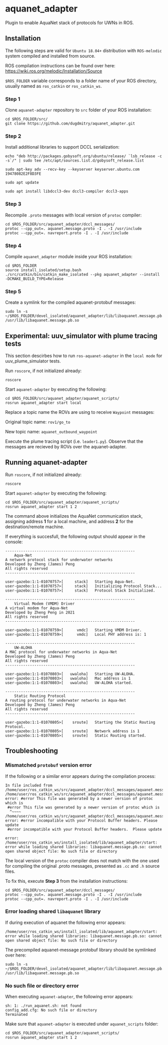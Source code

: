 # aquanet_adapter
Plugin to enable AquaNet stack of protocols for UWNs in ROS.


## Installation


The following steps are valid for `Ubuntu 18.04+` distribution with `ROS-melodic` system compiled and installed from source.

ROS compilation instructions can be found over here:
https://wiki.ros.org/melodic/Installation/Source

`$ROS_FOLDER` variable corresponds to a folder name of your ROS directory, usually named as `ros_catkin` or `ros_catkin_ws`.

### Step 1 

Clone `aquanet-adapter` repository to `src` folder of your ROS installation:

    cd $ROS_FOLDER/src/
    git clone https://github.com/dugdmitry/aquanet_adapter.git

### Step 2

Install additional libraries to support DCCL serialization:

    echo "deb http://packages.gobysoft.org/ubuntu/release/ `lsb_release -c -s`/" | sudo tee /etc/apt/sources.list.d/gobysoft_release.list

    sudo apt-key adv --recv-key --keyserver keyserver.ubuntu.com 19478082E2F8D3FE

    sudo apt update

    sudo apt install libdccl3-dev dccl3-compiler dccl3-apps

### Step 3

Recompile `.proto` messages with local version of `protoc` compiler:

    cd $ROS_FOLDER/src/aquanet_adapter/dccl_messages/
    protoc --cpp_out=. aquanet.message.proto -I . -I /usr/include
    protoc --cpp_out=. navreport.proto -I . -I /usr/include

### Step 4

Compile `aquanet_adapter` module inside your ROS installation:

    cd $ROS_FOLDER
    source install_isolated/setup.bash
    ./src/catkin/bin/catkin_make_isolated --pkg aquanet_adapter --install -DCMAKE_BUILD_TYPE=Release

### Step 5

Create a symlink for the compiled aquanet-protobuf messages:

    sudo ln -s ~/$ROS_FOLDER/devel_isolated/aquanet_adapter/lib/libaquanet.message.pb.so /usr/lib/libaquanet.message.pb.so

## Experimental: uuv_simulator with plume tracing tests

This section descirbes how to run `ros-aquanet-adapter` in the `local mode` for uuv_plume_simulator tests.

Run `roscore`, if not initialized already:

    roscore

Start `aquanet-adapter` by executing the following:

    cd $ROS_FOLDER/src/aquanet_adapter/aquanet_scripts/
    rosrun aquanet_adapter start local

Replace a topic name the ROVs are using to receive `Waypoint` messages:

Original topic name: `rov1/go_to`

New topic name: `aquanet_outbound_waypoint`

Execute the plume tracing script (i.e. `leader1.py`). Observe that the messages are recieved by ROVs over the aquanet-adapter.

## Running aquanet-adapter

Run `roscore`, if not initialized already:

    roscore

Start `aquanet-adapter` by executing the following:

    cd $ROS_FOLDER/src/aquanet_adapter/aquanet_scripts/
    rosrun aquanet_adapter start 1 2


The command above initializes the AquaNet communication stack, assigning address **1** for a local machine, and address **2** for the destination/remote machine.

If everything is succesfull, the following output should appear in the console:

    ----------------------------------------------------------
    	Aqua-Net
    A network protocol stack for underwater networks
    Developed by Zheng (James) Peng
    All rights reserved
    ----------------------------------------------------------

    user-gazebo:1:1-01070757>[     stack]	Starting Aqua-Net.
    user-gazebo:1:1-01070757>[     stack]	Initializing Protocol Stack...
    user-gazebo:1:1-01070757>[     stack]	Protocol Stack Initialized.

    ----------------------------------------------------------
		Virtual Modem (VMDM) Driver
    A virtual modem for Aqua-Net
    Developed by Zheng Peng in 2021
    All rights reserved
    ----------------------------------------------------------

    user-gazebo:1:1-01070759>[      vmdc]	Starting VMDM Driver.
    user-gazebo:1:1-01070759>[      vmdc]	Local PHY address is: 1

    ----------------------------------------------------------
		UW-ALOHA 
    A MAC protocol for underwater networks in Aqua-Net
    Developed by Zheng (James) Peng
    All rights reserved
    ----------------------------------------------------------

    user-gazebo:1:1-01070803>[   uwaloha]	Starting UW-ALOHA.
    user-gazebo:1:1-01070803>[   uwaloha]	Mac address is 1
    user-gazebo:1:1-01070803>[   uwaloha]	UW-ALOHA started.

    ----------------------------------------------------------
		Static Routing Protocol 
    A routing protocol for underwater networks in Aqua-Net
    Developed by Zheng (James) Peng
    All rights reserved
    ----------------------------------------------------------

    user-gazebo:1:1-01070805>[    sroute]	Starting the Static Routing Protocol.
    user-gazebo:1:1-01070805>[    sroute]	Network address is 1
    user-gazebo:1:1-01070805>[    sroute]	Static Routing started.


## Troubleshooting

### Mismatched `protobuf` version error

If the following or a similar error appears during the compilation process:

    In file included from /home/user/ros_catkin_ws/src/aquanet_adapter/dccl_messages/aquanet.message.pb.cc:4:0:
    /home/user/ros_catkin_ws/src/aquanet_adapter/dccl_messages/aquanet.message.pb.h:12:2: error: #error This file was generated by a newer version of protoc which is
     #error This file was generated by a newer version of protoc which is
      ^~~~~
    /home/user/ros_catkin_ws/src/aquanet_adapter/dccl_messages/aquanet.message.pb.h:13:2: error: #error incompatible with your Protocol Buffer headers. Please update
     #error incompatible with your Protocol Buffer headers.  Please update

    error:
    /home/user/ros_catkin_ws/install_isolated/lib/aquanet_adapter/start: error while loading shared libraries: libaquanet.message.pb.so: cannot open shared object file: No such file or directory

The local version of the `protoc` compiler does not match with the one used for compiling the original .proto messages, presented as `.cc` and `.h` source files.

To fix this, execute **Step 3** from the installation instructions:

    cd $ROS_FOLDER/src/aquanet_adapter/dccl_messages/
    protoc --cpp_out=. aquanet.message.proto -I . -I /usr/include
    protoc --cpp_out=. navreport.proto -I . -I /usr/include

### Error loading shared `libaquanet` library

If during execution of aquanet the following error appears:

    /home/user/ros_catkin_ws/install_isolated/lib/aquanet_adapter/start: error while loading shared libraries: libaquanet.message.pb.so: cannot open shared object file: No such file or directory

The precompiled aquanet-message protobuf library should be symlinked over here:

    sudo ln -s ~/$ROS_FOLDER/devel_isolated/aquanet_adapter/lib/libaquanet.message.pb.so /usr/lib/libaquanet.message.pb.so

### No such file or directory error

When executing `aquanet-adapter`, the following error appears:

    sh: 1: ./run_aquanet.sh: not found
    config_add.cfg: No such file or directory
    Terminated

Make sure that `aquanet-adapter` is executed under `aquanet_scripts` folder:

    cd $ROS_FOLDER/src/aquanet_adapter/aquanet_scripts/
    rosrun aquanet_adapter start 1 2
